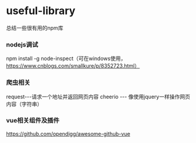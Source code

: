 # useful-library
总结一些很有用的npm库
### nodejs调试
npm install -g node-inspect（可在windows使用，https://www.cnblogs.com/smallkure/p/8352723.html）
### 爬虫相关
request---请求一个地址并返回网页内容
cheerio --- 像使用jquery一样操作网页内容（字符串）
### vue相关组件及插件
https://github.com/opendigg/awesome-github-vue
